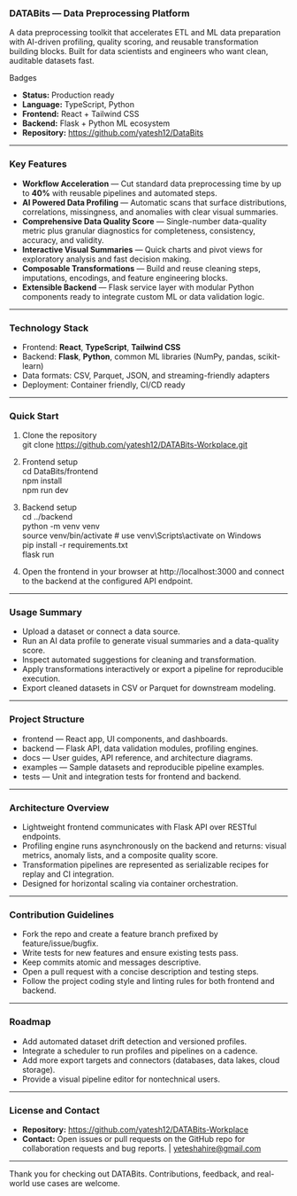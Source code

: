 ### DATABits — Data Preprocessing Platform

A data preprocessing toolkit that accelerates ETL and ML data preparation with AI-driven profiling, quality scoring, and reusable transformation building blocks. Built for data scientists and engineers who want clean, auditable datasets fast.

Badges  
- **Status:** Production ready  
- **Language:** TypeScript, Python  
- **Frontend:** React + Tailwind CSS  
- **Backend:** Flask + Python ML ecosystem  
- **Repository:** https://github.com/yatesh12/DataBits

---

### Key Features

- **Workflow Acceleration** — Cut standard data preprocessing time by up to **40%** with reusable pipelines and automated steps.  
- **AI Powered Data Profiling** — Automatic scans that surface distributions, correlations, missingness, and anomalies with clear visual summaries.  
- **Comprehensive Data Quality Score** — Single-number data-quality metric plus granular diagnostics for completeness, consistency, accuracy, and validity.  
- **Interactive Visual Summaries** — Quick charts and pivot views for exploratory analysis and fast decision making.  
- **Composable Transformations** — Build and reuse cleaning steps, imputations, encodings, and feature engineering blocks.  
- **Extensible Backend** — Flask service layer with modular Python components ready to integrate custom ML or data validation logic.

---

### Technology Stack

- Frontend: **React**, **TypeScript**, **Tailwind CSS**  
- Backend: **Flask**, **Python**, common ML libraries (NumPy, pandas, scikit-learn)  
- Data formats: CSV, Parquet, JSON, and streaming-friendly adapters  
- Deployment: Container friendly, CI/CD ready

---

### Quick Start

1. Clone the repository  
   git clone https://github.com/yatesh12/DATABits-Workplace.git

2. Frontend setup  
   cd DataBits/frontend  
   npm install  
   npm run dev

3. Backend setup  
   cd ../backend  
   python -m venv venv  
   source venv/bin/activate   # use venv\Scripts\activate on Windows  
   pip install -r requirements.txt  
   flask run

4. Open the frontend in your browser at http://localhost:3000 and connect to the backend at the configured API endpoint.

---

### Usage Summary

- Upload a dataset or connect a data source.  
- Run an AI data profile to generate visual summaries and a data-quality score.  
- Inspect automated suggestions for cleaning and transformation.  
- Apply transformations interactively or export a pipeline for reproducible execution.  
- Export cleaned datasets in CSV or Parquet for downstream modeling.

---

### Project Structure

- frontend — React app, UI components, and dashboards.  
- backend — Flask API, data validation modules, profiling engines.  
- docs — User guides, API reference, and architecture diagrams.  
- examples — Sample datasets and reproducible pipeline examples.  
- tests — Unit and integration tests for frontend and backend.

---

### Architecture Overview

- Lightweight frontend communicates with Flask API over RESTful endpoints.  
- Profiling engine runs asynchronously on the backend and returns: visual metrics, anomaly lists, and a composite quality score.  
- Transformation pipelines are represented as serializable recipes for replay and CI integration.  
- Designed for horizontal scaling via container orchestration.

---

### Contribution Guidelines

- Fork the repo and create a feature branch prefixed by feature/issue/bugfix.  
- Write tests for new features and ensure existing tests pass.  
- Keep commits atomic and messages descriptive.  
- Open a pull request with a concise description and testing steps.  
- Follow the project coding style and linting rules for both frontend and backend.

---

### Roadmap

- Add automated dataset drift detection and versioned profiles.  
- Integrate a scheduler to run profiles and pipelines on a cadence.  
- Add more export targets and connectors (databases, data lakes, cloud storage).  
- Provide a visual pipeline editor for nontechnical users.

---

### License and Contact
  
- **Repository:** https://github.com/yatesh12/DATABits-Workplace
- **Contact:** Open issues or pull requests on the GitHub repo for collaboration requests and bug reports. | yeteshahire@gmail.com

---

Thank you for checking out DATABits. Contributions, feedback, and real-world use cases are welcome.
